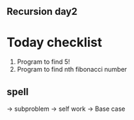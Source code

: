 
## Recursion day2 

# Today checklist

1. Program to find 5!
2. Program to find nth fibonacci number


## spell
-> subproblem
-> self work
-> Base case